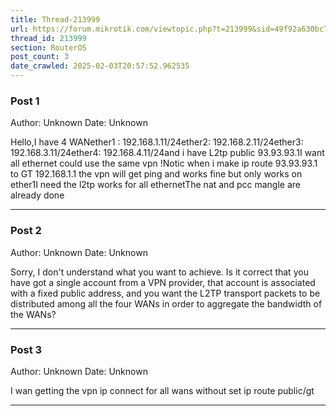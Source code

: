 ```yaml
---
title: Thread-213999
url: https://forum.mikrotik.com/viewtopic.php?t=213999&sid=49f92a630bc7970d8ca50523be880e8f
thread_id: 213999
section: RouterOS
post_count: 3
date_crawled: 2025-02-03T20:57:52.962535
---
```


### Post 1
Author: Unknown
Date: Unknown

Hello,I have 4 WANether1 : 192.168.1.11/24ether2: 192.168.2.11/24ether3: 192.168.3.11/24ether4: 192.168.4.11/24and i have L2tp public 93.93.93.1I want all ethernet could use the same vpn !Notic when i make ip route 93.93.93.1 to GT 192.168.1.1 the vpn will get ping and works fine but only works on ether1I need the l2tp works for all ethernetThe nat and pcc mangle are already done

---
### Post 2
Author: Unknown
Date: Unknown

Sorry, I don't understand what you want to achieve. Is it correct that you have got a single account from a VPN provider, that account is associated with a fixed public address, and you want the L2TP transport packets to be distributed among all the four WANs in order to aggregate the bandwidth of the WANs?

---
### Post 3
Author: Unknown
Date: Unknown

I wan getting the vpn ip connect for all wans without set ip route public/gt

---
